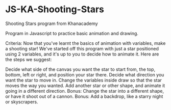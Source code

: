 # JS-KA-Shooting-Stars
Shooting Stars program from Khanacademy

Program in Javascript to practice basic animation and drawing.

Criteria:
Now that you've learnt the basics of animation with variables, make a shooting star! We've started off this program with 
just a star positioned using 2 variables, and it's up to you to decide how to animate it. Here are the steps we suggest:

Decide what side of the canvas you want the star to start from, the top, bottom, left or right, and position your star there.
Decide what direction you want the star to move in. Change the variables inside draw so that the star moves the way you wanted.
Add another star or other shape, and animate it going in a different direction.
Bonus: Change the star into a different shape, or have it shoot out of a cannon.
Bonus: Add a backdrop, like a starry night or skyscrapers.
